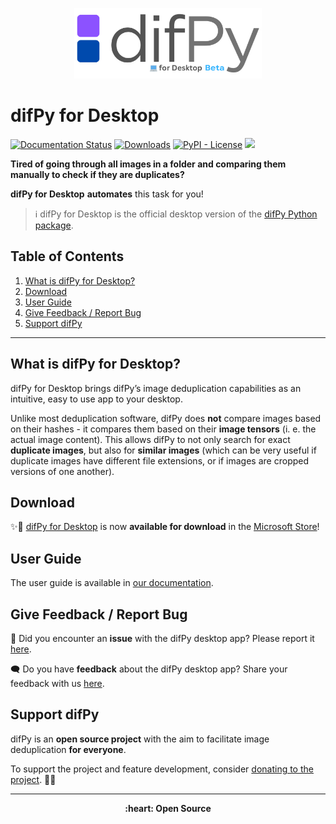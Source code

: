 <p align="center">
  <img src="static\logos\logo_desktop.png" width="300" title="Example Output: Duplicate Image Finder">
</p>

# difPy for Desktop

[![Documentation Status](https://readthedocs.org/projects/difpy/badge/?version=latest)](https://difpy.readthedocs.io/en/latest/?badge=latest)
[![Downloads](https://static.pepy.tech/badge/difpy)](https://pepy.tech/project/difpy)
[![PyPI - License](https://img.shields.io/pypi/l/difPy)](https://github.com/elisemercury/Duplicate-Image-Finder/blob/main/LICENSE.txt)
[<img src="https://img.shields.io/badge/dif-Py-blue?style=flat&logo=python&labelColor=white&logoWidth=20.svg/"></a>](https://github.com/elisemercury/Duplicate-Image-Finder/)


**Tired of going through all images in a folder and comparing them manually to check if they are duplicates?**

**difPy for Desktop**  **automates** this task for you!

> ℹ️ difPy for Desktop is the official desktop version of the [difPy Python package](https://github.com/elisemercury/Duplicate-Image-Finder).

## Table of Contents
1. [What is difPy for Desktop?](https://github.com/elisemercury/difPy-for-desktop#what-is-difpy-for-desktop)
2. [Download](https://github.com/elisemercury/difPy-for-desktop#download)
3. [User Guide](https://github.com/elisemercury/difPy-for-desktop#user-guide)
4. [Give Feedback / Report Bug](https://github.com/elisemercury/difPy-for-desktop#give-feedback--report-bug)
5. [Support difPy](https://github.com/elisemercury/difPy-for-desktop#support-difpy)

-------

## What is difPy for Desktop?

difPy for Desktop brings difPy’s image deduplication capabilities as an intuitive, easy to use app to your desktop.

Unlike most deduplication software, difPy does **not** compare images based on their hashes - it compares them based on their **image tensors** (i. e. the actual image content). This allows difPy to not only search for exact **duplicate images**, but also for **similar images** (which can be very useful if duplicate images have different file extensions, or if images are cropped versions of one another).

## Download

✨🚀 [difPy for Desktop](https://go.difpy.app/desktop) is now **available for download** in the [Microsoft Store](https://go.difpy.app/desktop)!

## User Guide

The user guide is available in [our documentation](https://difpy.readthedocs.io/en/latest/resources/desktop.html).

## Give Feedback / Report Bug

🐞 Did you encounter an **issue** with the difPy desktop app? Please report it [here](https://go.difpy.app/desktop-bug).

🗨️ Do you have **feedback** about the difPy desktop app? Share your feedback with us [here](https://go.difpy.app/desktop-feedback).

## Support difPy

difPy is an **open source project** with the aim to facilitate image deduplication **for everyone**.

To support the project and feature development, consider [donating to the project](https://github.com/sponsors/elisemercury). 🫶💐

-------

<p align="center"><b>
:heart: Open Source
</b></p>
